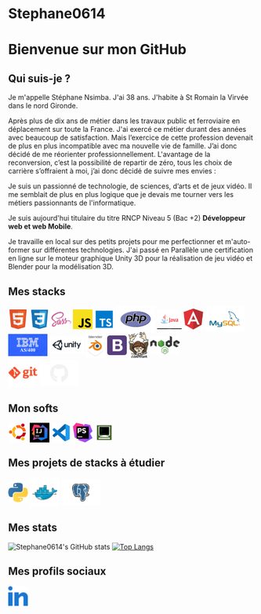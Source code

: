 # Stephane0614
# Bienvenue sur mon GitHub

## Qui suis-je ?

Je m'appelle Stéphane Nsimba. J'ai 38 ans. J'habite à St Romain la Virvée dans le nord Gironde.

Après plus de dix ans de métier dans les travaux public et ferroviaire en déplacement sur toute la France. J'ai exercé ce métier durant des années avec beaucoup de satisfaction. Mais l’exercice de cette profession devenait de plus en plus incompatible avec ma nouvelle vie de famille. J’ai donc décidé de me réorienter professionnellement. L'avantage de la reconversion, c’est la possibilité de repartir de zéro, tous les choix de carrière s’offraient à moi, j’ai donc décidé de suivre mes envies :

Je suis un passionné de technologie, de sciences, d’arts et de jeux vidéo. Il me semblait de plus en plus logique que je devais me tourner vers les métiers passionnants de l'informatique.

Je suis aujourd'hui titulaire du titre RNCP Niveau 5 (Bac +2) <b>Développeur web et web Mobile</b>.

Je travaille en local sur des petits projets pour me perfectionner et m'auto-former sur différentes technologies. J'ai passé en Parallèle une certification en ligne sur le moteur graphique Unity 3D pour la réalisation de jeu vidéo et Blender pour la modélisation 3D.



## Mes stacks

<!-- ![Alt text](./img/html.svg "html") -->
<img align="center" alt="html" width="40px" src="./img/html.svg" /> <img align="center" alt="css" width="40px" src="./img/css3.svg" /> <img align="center" alt="sass" width="40px" src="./img/sass.svg" /> <img align="center" alt="javascript" width="40px" src="./img/javascript.svg" /> <img align="center" alt="typescript" width="40px" src="./img/typescript.svg" /> <img align="center" alt="php" width="80px" src="./img/PHP.svg" /> <img align="center" alt="java" width="50px" src="./img/iconJava.jpg" /> <img align="center" alt="angul" width="40px" src="./img/angular.svg"/> <img align="center" alt="mysql" width="80px" src="./img/mysql.svg" />
<br>
<img align="center" alt="mysql" width="80px" src="./img/ibm.png" /> <img align="center" alt="unity" width="70px" src="./img/unity3d-ar21.png" /> <img align="center" alt="blender" width="40px" src="./img/blender.png" /> <img align="center" alt="bootstrap" width="40px" src="./img/bootstrap.svg" /> <img align="center" alt="composer" width="40px" src="./img/composer.svg" /> <img align="center" alt="nodeJs" width="60px" src="./img/nodejs.svg" />
<br>
<img align="center" alt="git" width="60px" src="./img/git-orange.svg" /> <img align="center" alt="github" width="80px" src="./img/GitHub.svg" />

## Mon softs

<img align="center" alt="ubuntu" width="40px" src="./img/Ubuntu.svg" /> <img align="center" alt="ubuntu" width="40px" src="./img/iconIntelij.jpg" /> <img align="center" alt="vscode=" width="40px" src="./img/vscode.svg" /> <img align="center" alt="phpstorm" width="40px" src="./img/phpstorm.svg" /> <img align="center" alt="phpstorm" width="40px" src="./img/mocha.png" />

## Mes projets de stacks à étudier

<img align="center" alt="python" width="40px" src="./img/python.svg" /> <img align="center" alt="docker" width="60px" src="./img/docker.svg" /> <img align="center" alt="PostGreSQL" width="80px" src="./img/PostgreSQL.svg" />

## Mes stats

![Stephane0614's GitHub stats](https://github-readme-stats.vercel.app/api?username=Stephane0614&show_icons=true&theme=onedark&count_private=true)
[![Top Langs](https://github-readme-stats.vercel.app/api/top-langs/?username=Stephane0614&layout=compact&count-private=true&theme=onedark)](https://github.com/Stephane0614/)

## Mes profils sociaux

<a href="https://www.linkedin.com/in/stephane-nsimba-29b0a923b/">
    <img align="center" alt="Linkedin" width="40px" src="./img/linkedin.svg" />
</a>


